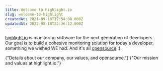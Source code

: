 ```yaml
---
title: Welcome to highlight.io
slug: welcome-to-highlight
createdAt: 2021-09-10T17:54:08.000Z
updatedAt: 2022-08-18T22:36:12.000Z
---
```



[highlight.io](https://highlight.io) is monitoring software for the next generation of developers. Our goal is to build a cohesive monitoring solution for today's developer, something we wished WE had. And it's all [opensource](https://github.com/highlight/highlight) :).

<DocsCardGroup>
    <DocsCard title="Our company." href="/docs/general/company/values">
        {"Details about our company, our values, and opensource."}
    </DocsCard>
    <DocsCard title="Getting started." href="/docs/general/getting-started/getting-started-overview">
        {"Our mission and values at highlight.io."}
    </DocsCard>
</DocsCardGroup>
